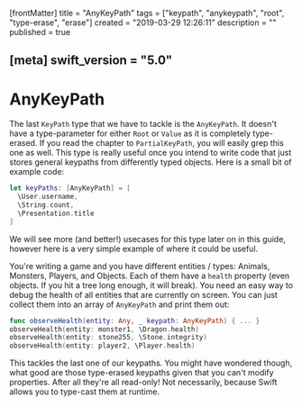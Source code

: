 [frontMatter]
title = "AnyKeyPath"
tags = ["keypath", "anykeypath", "root", "type-erase", "erase"]
created = "2019-03-29 12:26:11"
description = ""
published = true

[meta]
swift_version = "5.0"
---

# AnyKeyPath

The last `KeyPath` type that we have to tackle is the `AnyKeyPath`. It doesn't have a type-parameter for either `Root` or `Value` as it is completely type-erased. If you read the chapter to `PartialKeyPath`, you will easily grep this one as well. This type is really useful once you intend to write code that just stores general keypaths from differently typed objects. Here is a small bit of example code:

``` Swift
let keyPaths: [AnyKeyPath] = [
  \User.username,
  \String.count,
  \Presentation.title
]
```

We will see more (and better!) usecases for this type later on in this guide, however here is a very simple example of where it could be useful.

You're writing a game and you have different entities / types: Animals, Monsters, Players, and Objects. Each of them have a `health` property (even objects. If you hit a tree long enough, it will break). You need an easy way to debug the health of all entities that are currently on screen. You can just collect them into an array of `AnyKeyPath` and print them out:

``` Swift
func observeHealth(entity: Any, _ keypath: AnyKeyPath) { ... }
observeHealth(entity: monster1, \Dragon.health)
observeHealth(entity: stone255, \Stone.integrity)
observeHealth(entity: player2, \Player.health)
```

This tackles the last one of our keypaths. You might have wondered though, what good are those type-erased keypaths given that you can't modify properties. After all they're all read-only! Not necessarily, because Swift allows you to type-cast them at runtime.
